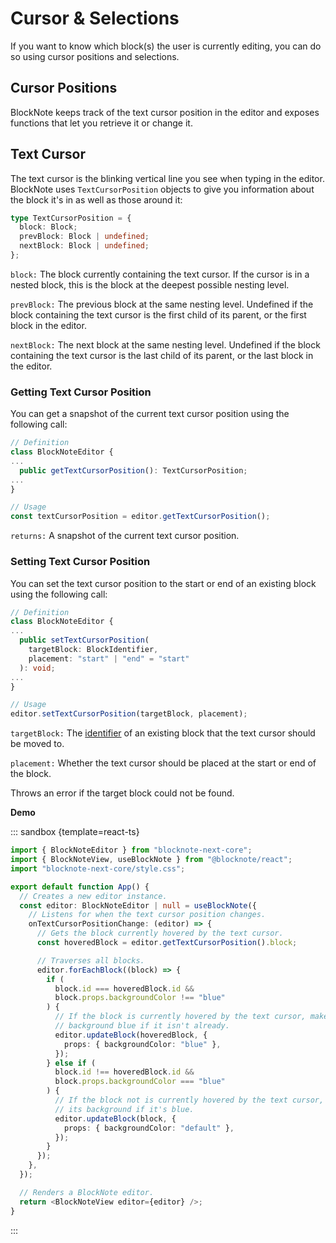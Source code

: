 # Cursor & Selections

If you want to know which block(s) the user is currently editing, you can do so using cursor positions and selections.

## Cursor Positions

BlockNote keeps track of the text cursor position in the editor and exposes functions that let you retrieve it or change it.

## Text Cursor

The text cursor is the blinking vertical line you see when typing in the editor. BlockNote uses `TextCursorPosition` objects to give you information about the block it's in as well as those around it:

```typescript
type TextCursorPosition = {
  block: Block;
  prevBlock: Block | undefined;
  nextBlock: Block | undefined;
};
```

`block:` The block currently containing the text cursor. If the cursor is in a nested block, this is the block at the deepest possible nesting level.

`prevBlock:` The previous block at the same nesting level. Undefined if the block containing the text cursor is the first child of its parent, or the first block in the editor.

`nextBlock:` The next block at the same nesting level. Undefined if the block containing the text cursor is the last child of its parent, or the last block in the editor.

### Getting Text Cursor Position

You can get a snapshot of the current text cursor position using the following call:

```typescript
// Definition
class BlockNoteEditor {
...
  public getTextCursorPosition(): TextCursorPosition;
...
}

// Usage
const textCursorPosition = editor.getTextCursorPosition();
```

`returns:` A snapshot of the current text cursor position.

### Setting Text Cursor Position

You can set the text cursor position to the start or end of an existing block using the following call:

```typescript
// Definition
class BlockNoteEditor {
...
  public setTextCursorPosition(
    targetBlock: BlockIdentifier,
    placement: "start" | "end" = "start"
  ): void;
...
}

// Usage
editor.setTextCursorPosition(targetBlock, placement);
```

`targetBlock:` The [identifier](/docs/manipulating-blocks#block-identifiers) of an existing block that the text cursor should be moved to.

`placement:` Whether the text cursor should be placed at the start or end of the block.

Throws an error if the target block could not be found.

**Demo**

::: sandbox {template=react-ts}

```typescript /App.tsx
import { BlockNoteEditor } from "blocknote-next-core";
import { BlockNoteView, useBlockNote } from "@blocknote/react";
import "blocknote-next-core/style.css";

export default function App() {
  // Creates a new editor instance.
  const editor: BlockNoteEditor | null = useBlockNote({
    // Listens for when the text cursor position changes.
    onTextCursorPositionChange: (editor) => {
      // Gets the block currently hovered by the text cursor.
      const hoveredBlock = editor.getTextCursorPosition().block;

      // Traverses all blocks.
      editor.forEachBlock((block) => {
        if (
          block.id === hoveredBlock.id &&
          block.props.backgroundColor !== "blue"
        ) {
          // If the block is currently hovered by the text cursor, makes its
          // background blue if it isn't already.
          editor.updateBlock(hoveredBlock, {
            props: { backgroundColor: "blue" },
          });
        } else if (
          block.id !== hoveredBlock.id &&
          block.props.backgroundColor === "blue"
        ) {
          // If the block not is currently hovered by the text cursor, resets
          // its background if it's blue.
          editor.updateBlock(block, {
            props: { backgroundColor: "default" },
          });
        }
      });
    },
  });

  // Renders a BlockNote editor.
  return <BlockNoteView editor={editor} />;
}
```

:::
